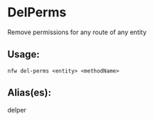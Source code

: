 # DelPerms
Remove permissions for any route of any entity
## Usage:
```
nfw del-perms <entity> <methodName>
```
## Alias(es):
delper
